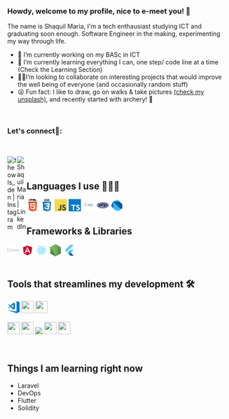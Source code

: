 ### Howdy, welcome to my profile, nice to e-meet you! 👋

The name is Shaquil Maria, I'm a tech enthausiast studying ICT and graduating soon enough. Software Engineer in the making, experimenting my way through life.

- 🔭 I’m currently working on my BASc in ICT
- 🌱 I’m currently learning everything I can, one step/ code line at a time (Check the Learning Section)
- 🤜🏿I’m looking to collaborate on interesting projects that would improve the well being of everyone (and occasionally random stuff)
- 😜 Fun fact: I like to draw, go on walks & take pictures [(check my unsplash)](unsplash), and recently started with archery! 🏹

<br>

### Let's connect🤙: 
<br>

[<img align="left" alt="theowls_den | Instagram" width="22px" src="https://cdn.jsdelivr.net/npm/simple-icons@v3/icons/instagram.svg" />][instagram]
[<img align="left" alt="Shaquil Maria | LinkedIn" width="22px" src="https://cdn.jsdelivr.net/npm/simple-icons@v3/icons/linkedin.svg" />][linkedin]

<br>

#
## Languages I use 👩🏿‍💻

<img width="28px" height="28px" src="https://raw.githubusercontent.com/github/explore/80688e429a7d4ef2fca1e82350fe8e3517d3494d/topics/html/html.png"/>
<img width="28px" height="28px" src="https://raw.githubusercontent.com/github/explore/80688e429a7d4ef2fca1e82350fe8e3517d3494d/topics/css/css.png"/>
<img width="28px" height="28px" src="https://raw.githubusercontent.com/github/explore/80688e429a7d4ef2fca1e82350fe8e3517d3494d/topics/javascript/javascript.png"/>
<img width="28px" height="28px" src="https://raw.githubusercontent.com/github/explore/80688e429a7d4ef2fca1e82350fe8e3517d3494d/topics/typescript/typescript.png"/>
<img width="28px" height="28px" src="https://raw.githubusercontent.com/github/explore/80688e429a7d4ef2fca1e82350fe8e3517d3494d/topics/java/java.png"/>
<img width="28px" height="28px" src="https://raw.githubusercontent.com/github/explore/80688e429a7d4ef2fca1e82350fe8e3517d3494d/topics/php/php.png"/>
<img width="28px" height="28px" src="https://raw.githubusercontent.com/github/explore/80688e429a7d4ef2fca1e82350fe8e3517d3494d/topics/dart/dart.png"/>

## Frameworks & Libraries

<img width="28px" height="28px" src="https://raw.githubusercontent.com/github/explore/80688e429a7d4ef2fca1e82350fe8e3517d3494d/topics/express/express.png"/>
<img width="28px" height="28px" src="https://raw.githubusercontent.com/github/explore/80688e429a7d4ef2fca1e82350fe8e3517d3494d/topics/angular/angular.png"/>
<img width="28px" height="28px" src="https://raw.githubusercontent.com/github/explore/80688e429a7d4ef2fca1e82350fe8e3517d3494d/topics/react/react.png"/>
<img width="28px" height="28px" src="https://raw.githubusercontent.com/github/explore/80688e429a7d4ef2fca1e82350fe8e3517d3494d/topics/nodejs/nodejs.png"/>
<img width="28px" height="28px" src="https://raw.githubusercontent.com/github/explore/80688e429a7d4ef2fca1e82350fe8e3517d3494d/topics/flutter/flutter.png"/>

<br/>
<br/>

## Tools that streamlines my development 🛠
<img width="28px" height="28px" src="https://raw.githubusercontent.com/github/explore/80688e429a7d4ef2fca1e82350fe8e3517d3494d/topics/visual-studio-code/visual-studio-code.png"/>
<img width="28px" height="28px" src="https://2.bp.blogspot.com/-tzm1twY_ENM/XlCRuI0ZkRI/AAAAAAAAOso/BmNOUANXWxwc5vwslNw3WpjrDlgs9PuwQCLcBGAsYHQ/s1600/pasted%2Bimage%2B0.png"/>
<img width="28px" height="28px" src="https://resources.jetbrains.com/storage/products/intellij-idea/img/meta/intellij-idea_logo_300x300.png"/>
<br/>
<br/>
<img width="28px" height="28px" src="https://www.postman.com/assets/logos/postman-logo-stacked.svg"/>
<img width="28px" height="28px" src="https://git-scm.com/images/logos/downloads/Git-Icon-1788C.png"/>
<img height="28px" src="https://webassets.mongodb.com/_com_assets/cms/MongoDB_Logo_FullColorBlack_RGB-4td3yuxzjs.png"/>
<img width="28px" height="28px" src="https://pbs.twimg.com/profile_images/1255113654049128448/J5Yt92WW_400x400.png"/>
<img width="28px" height="28px" src="https://assets.ubuntu.com/v1/29985a98-ubuntu-logo32.png"/>

<br/>
<br/>
<br/>

## Things I am learning right now
- Laravel
- DevOps
- Flutter
- Solidity

<!--
**theowlsden/theowlsden** is a ✨ _special_ ✨ repository because its `README.md` (this file) appears on your GitHub profile.

Here are some ideas to get you started:

- 🔭 I’m currently working on ...
- 🌱 I’m currently learning ...
- 👯 I’m looking to collaborate on ...
- 🤔 I’m looking for help with ...
- 💬 Ask me about ...
- 📫 How to reach me: ...
- 😄 Pronouns: ...
- ⚡ Fun fact: ...
-->
[unsplash]: https://unsplash.com/@chacoxcviii
[instagram]: https://www.instagram.com/theowls_den/
[linkedin]: www.linkedin.com/in/srmaria